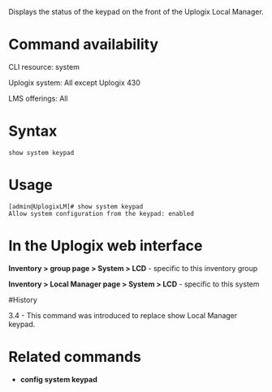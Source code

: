 <!-- 5.4 -->

Displays the status of the keypad on the front of the Uplogix Local Manager.

# Command availability 

CLI resource: system

Uplogix system: All except Uplogix 430

LMS offerings: All

# Syntax 

```
show system keypad
```

# Usage 

```
[admin@UplogixLM]# show system keypad
Allow system configuration from the keypad: enabled

```

# In the Uplogix web interface

**Inventory > group page > System > LCD** - specific to this inventory group

**Inventory > Local Manager page > System > LCD** - specific to this system

#History 

3.4 - This command was introduced to replace show Local Manager keypad.

# Related commands 

- **config system keypad**
